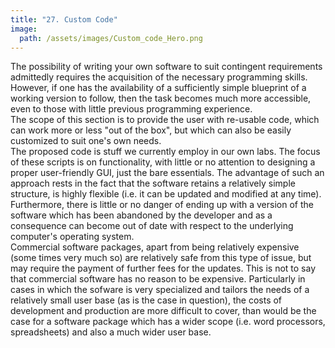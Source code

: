```yaml
---
title: "27. Custom Code"
image: 
  path: /assets/images/Custom_code_Hero.png
---
```


<!--- # General concepts --->


The possibility of writing your own software to suit contingent
requirements admittedly requires the acquisition of the necessary
programming skills. However, if one has the availability of a
sufficiently simple blueprint of a working version to follow, then the
task becomes much more accessible, even to those with little previous
programming experience.\
The scope of this section is to provide the user with re-usable code,
which can work more or less \"out of the box\", but which can also be
easily customized to suit one's own needs.\
The proposed code is stuff we currently employ in our own labs. The
focus of these scripts is on functionality, with little or no attention
to designing a proper user-friendly GUI, just the bare essentials. The
advantage of such an approach rests in the fact that the software
retains a relatively simple structure, is highly flexible (i.e. it can
be updated and modified at any time). Furthermore, there is little or no
danger of ending up with a version of the software which has been
abandoned by the developer and as a consequence can become out of date
with respect to the underlying computer's operating system.\
Commercial software packages, apart from being relatively expensive
(some times very much so) are relatively safe from this type of issue,
but may require the payment of further fees for the updates. This is not
to say that commercial software has no reason to be expensive.
Particularly in cases in which the sofware is very specialized and
tailors the needs of a relatively small user base (as is the case in
question), the costs of development and production are more difficult to
cover, than would be the case for a software package which has a wider
scope (i.e. word processors, spreadsheets) and also a much wider user
base.
